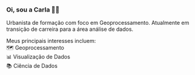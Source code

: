 ### Oi, sou a Carla 👋🏽

Urbanista de formação com foco em Geoprocessamento. Atualmente em transição de carreira para a área análise de dados.

Meus principais interesses incluem:  
  🗺️ Geoprocessamento  
  📊 Visualização de Dados  
  📚 Ciência de Dados
